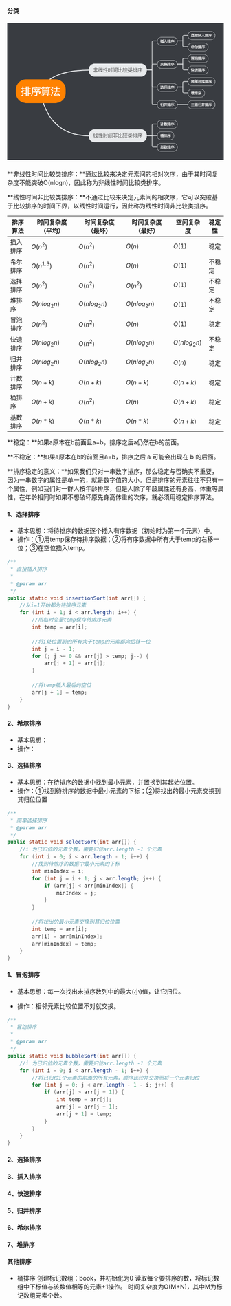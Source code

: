 #### 分类

#### ![排序算法](../../../images/%E6%8E%92%E5%BA%8F%E7%AE%97%E6%B3%95.png)

**非线性时间比较类排序：**通过比较来决定元素间的相对次序，由于其时间复杂度不能突破O(nlogn)，因此称为非线性时间比较类排序。

**线性时间非比较类排序：**不通过比较来决定元素间的相次序，它可以突破基于比较排序的时间下界，以线性时间运行，因此称为线性时间非比较类排序。

| 排序算法 | 时间复杂度（平均） | 时间复杂度（最坏） | 时间复杂度（最好） | 空间复杂度   | 稳定性 |
| -------- | ------------------ | ------------------ | ------------------ | ------------ | ------ |
| 插入排序 | $O(n^2)$           | $O(n^2)$           | $O(n)$             | $O(1)$       | 稳定   |
| 希尔排序 | $O(n^{1.3})$       | $O(n^2)$           | $O(n)$             | $O(1)$​       | 不稳定 |
| 选择排序 | $O(n^2)$           | $O(n^2)$           | $O(n^2)$           | $O(1)$       | 不稳定 |
| 堆排序   | $O(nlog_2n)$       | $O(nlog_2n)$       | $O(nlog_2n)$       | $O(1)$       | 不稳定 |
| 冒泡排序 | $O(n^2)$           | $O(n^2)$           | $O(n)$             | $O(1)$       | 稳定   |
| 快速排序 | $O(nlog_2n)$       | $O(n^2)$           | $O(nlog_2n)$       | $O(nlog_2n)$ | 不稳定 |
| 归并排序 | $O(nlog_2n)$       | $O(nlog_2n)$       | $O(nlog_2n)$       | $O(n)$       | 稳定   |
| 计数排序 | $O(n+k)$           | $O(n+k)$           | $O(n+k)$           | $O(n+k)$     | 稳定   |
| 桶排序   | $O(n+k)$           | $O(n^2)$           | $O(n)$             | $O(n+k)$     | 稳定   |
| 基数排序 | $O(n*k)$           | $O(n*k)$           | $O(n*k)$           | $O(n+k)$     | 稳定   |

**稳定：**如果a原本在b前面且a=b，排序之后a仍然在b的前面。

**不稳定：**如果a原本在b的前面且a=b，排序之后 a 可能会出现在 b 的后面。

**排序稳定的意义：**如果我们只对一串数字排序，那么稳定与否确实不重要，因为一串数字的属性是单一的，就是数字值的大小。但是排序的元素往往不只有一个属性，例如我们对一群人按年龄排序，但是人除了年龄属性还有身高、体重等属性，在年龄相同时如果不想破坏原先身高体重的次序，就必须用稳定排序算法。



#### 1、选择排序

- 基本思想：将待排序的数据逐个插入有序数据（初始时为第一个元素）中。
- 操作：①用temp保存待排序数据；②将有序数据中所有大于temp的右移一位；③在空位插入temp。

```java
/**
 * 直接插入排序
 *
 * @param arr
 */
public static void insertionSort(int arr[]) {
    //从i=1开始都为待排序元素
    for (int i = 1; i < arr.length; i++) {
        //用临时变量temp保存待排序元素
        int temp = arr[i];

        //将i处位置前的所有大于temp的元素都向后移一位
        int j = i - 1;
        for (; j >= 0 && arr[j] > temp; j--) {
            arr[j + 1] = arr[j];
        }

        //将temp插入最后的空位
        arr[j + 1] = temp;
    }
}
```



#### 2、希尔排序

- 基本思想：
- 操作：



#### 3、选择排序

- 基本思想：在待排序的数据中找到最小元素，并置换到其起始位置。
- 操作：①找到待排序的数据中最小元素的下标；②将找出的最小元素交换到其归位位置

```java
/**
 * 简单选择排序
 * @param arr
 */
public static void selectSort(int arr[]) {
    //i 为已归位的元素个数，需要归位arr.length -1 个元素
    for (int i = 0; i < arr.length - 1; i++) {
        //找到待排序的数据中最小元素的下标
        int minIndex = i;
        for (int j = i + 1; j < arr.length; j++) {
            if (arr[j] < arr[minIndex]) {
                minIndex = j;
            }
        }

        //将找出的最小元素交换到其归位位置
        int temp = arr[i];
        arr[i] = arr[minIndex];
        arr[minIndex] = temp;
    }
}
```



















#### 1、冒泡排序

- 基本思想：每一次找出未排序数列中的最大(小)值，让它归位。

- 操作：相邻元素比较位置不对就交换。

```java
/**
 * 冒泡排序
 *
 * @param arr
 */
public static void bubbleSort(int arr[]) {
    //i 为已归位的元素个数，需要归位arr.length -1 个元素
    for (int i = 0; i < arr.length - 1; i++) {
        //将已归位i个元素的前面的所有元素，顺序比较并交换而将一个元素归位
        for (int j = 0; j < arr.length - 1 - i; j++) {
            if (arr[j] > arr[j + 1]) {
                int temp = arr[j];
                arr[j] = arr[j + 1];
                arr[j + 1] = temp;
            }
        }
    }
}
```



































#### 2、选择排序



#### 3、插入排序



#### 4、快速排序



#### 5、归并排序



#### 6、希尔排序



#### 7、堆排序









#### 其他排序

- 桶排序
  创建标记数组：book，并初始化为0
  读取每个要排序的数，将标记数组中下标值与该数值相等的元素+1操作。
  时间复杂度为O(M+N)，其中M为标记数组元素个数。